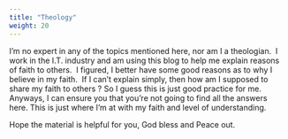 ```yaml
---
title: "Theology"
weight: 20
---
```



I’m no expert in any of the topics mentioned here, nor am I a theologian.  I work in the I.T. industry and am using this blog to help me explain reasons of faith to others.  I figured, I better have some good reasons as to why I believe in my faith.  If I can’t explain simply, then how am I supposed to share my faith to others ? So I guess this is just good practice for me. Anyways, I can ensure you that you’re not going to find all the answers here. This is just where I’m at with my faith and level of understanding.

Hope the material is helpful for you, God bless and Peace out.